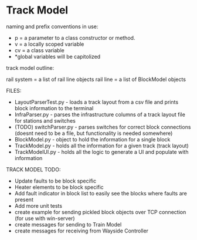 # Track Model


naming and prefix conventions in use:
- p  = a parameter to a class constructor or method.
- v  = a locally scoped variable
- cv = a class variable
- *global variables will be capitolized


track model outline:

rail system = a list of rail line objects
rail line   = a list of BlockModel objects


FILES:
- LayoutParserTest.py - loads a track layout from a csv file and prints block information to the terminal
- InfraParser.py - parses the infrastructure columns of a track layout file for stations and switches
- (TODO) switchParser.py - parses switches for correct block connections (doesnt  need to be a file, but functionality is needed somewhere)
- BlockModel.py - object to hold the information for a single block
- TrackModel.py - holds all the information for a given track (track layout)
- TrackModelUI.py - holds all the logic to generate  a UI and  populate with information



TRACK MODEL TODO:
- Update faults to be block specific
- Heater elements to be block specific
- Add fault indicator in block list to easily see the blocks where faults are present
- Add more unit tests
- create example for sending pickled block objects over TCP connection (for use with win-server)
- create messages for sending to Train  Model
- create messages for receiving  from Wayside Controller